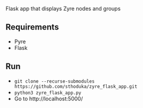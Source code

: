 Flask app that displays Zyre nodes and groups


## Requirements
* Pyre
* Flask

## Run
* `git clone --recurse-submodules https://github.com/sthoduka/zyre_flask_app.git`
* `python3 zyre_flask_app.py`
* Go to http://localhost:5000/
